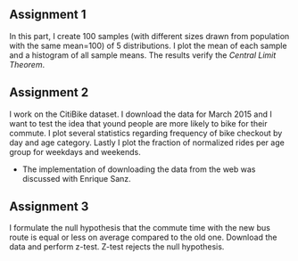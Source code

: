 ## Assignment 1

In this part, I create 100 samples (with different sizes drawn from population with the same mean=100) of 5 distributions.
I plot the mean of each sample and a histogram of all sample means. The results verify the _Central Limit Theorem_.

## Assignment 2

I work on the CitiBike dataset. I download the data for March 2015 and I want to test the idea that yound people are more likely
to bike for their commute. I plot several statistics regarding frequency of bike checkout by day and age category. 
Lastly I plot the fraction of normalized rides per age group for weekdays and weekends.

* The implementation of downloading the data from the web was discussed with Enrique Sanz.

## Assignment 3

I formulate the null hypothesis that the commute time with the new bus route is equal or less on average compared to the old one. 
Download the data and perform z-test. Z-test rejects the null hypothesis.

 
